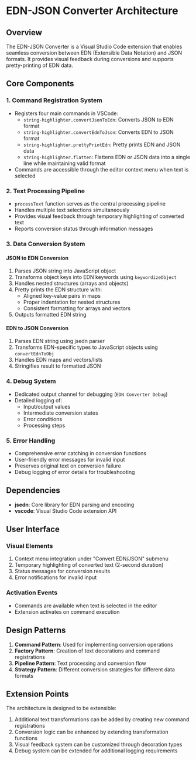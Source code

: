 # EDN-JSON Converter Architecture

## Overview

The EDN-JSON Converter is a Visual Studio Code extension that enables seamless conversion between EDN (Extensible Data Notation) and JSON formats. It provides visual feedback during conversions and supports pretty-printing of EDN data.

## Core Components

### 1. Command Registration System
- Registers four main commands in VSCode:
  - `string-highlighter.convertJsonToEdn`: Converts JSON to EDN format
  - `string-highlighter.convertEdnToJson`: Converts EDN to JSON format
  - `string-highlighter.prettyPrintEdn`: Pretty prints EDN and JSON data
  - `string-highlighter.flatten`: Flattens EDN or JSON data into a single line while maintaining valid format
- Commands are accessible through the editor context menu when text is selected

### 2. Text Processing Pipeline
- `processText` function serves as the central processing pipeline
- Handles multiple text selections simultaneously
- Provides visual feedback through temporary highlighting of converted text
- Reports conversion status through information messages

### 3. Data Conversion System

#### JSON to EDN Conversion
1. Parses JSON string into JavaScript object
2. Transforms object keys into EDN keywords using `keywordizeObject`
3. Handles nested structures (arrays and objects)
4. Pretty prints the EDN structure with:
   - Aligned key-value pairs in maps
   - Proper indentation for nested structures
   - Consistent formatting for arrays and vectors
5. Outputs formatted EDN string

#### EDN to JSON Conversion
1. Parses EDN string using jsedn parser
2. Transforms EDN-specific types to JavaScript objects using `convertEdnToObj`
3. Handles EDN maps and vectors/lists
4. Stringifies result to formatted JSON

### 4. Debug System
- Dedicated output channel for debugging (`EDN Converter Debug`)
- Detailed logging of:
  - Input/output values
  - Intermediate conversion states
  - Error conditions
  - Processing steps

### 5. Error Handling
- Comprehensive error catching in conversion functions
- User-friendly error messages for invalid input
- Preserves original text on conversion failure
- Debug logging of error details for troubleshooting

## Dependencies

- **jsedn**: Core library for EDN parsing and encoding
- **vscode**: Visual Studio Code extension API

## User Interface

### Visual Elements
1. Context menu integration under "Convert EDN/JSON" submenu
2. Temporary highlighting of converted text (2-second duration)
3. Status messages for conversion results
4. Error notifications for invalid input

### Activation Events
- Commands are available when text is selected in the editor
- Extension activates on command execution

## Design Patterns

1. **Command Pattern**: Used for implementing conversion operations
2. **Factory Pattern**: Creation of text decorations and command registrations
3. **Pipeline Pattern**: Text processing and conversion flow
4. **Strategy Pattern**: Different conversion strategies for different data formats

## Extension Points

The architecture is designed to be extensible:
1. Additional text transformations can be added by creating new command registrations
2. Conversion logic can be enhanced by extending transformation functions
3. Visual feedback system can be customized through decoration types
4. Debug system can be extended for additional logging requirements
